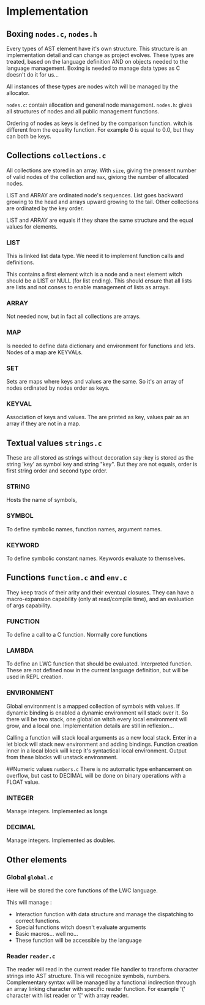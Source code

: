 # Implementation
## Boxing `nodes.c`, `nodes.h`
Every types of AST element have it's own structure. This structure is an implementation detail and can change as 
project evolves. These types are treated, based on the language definition AND on objects needed to the language 
management. Boxing is needed to manage data types as C doesn't do it for us...

All instances of these types are nodes witch will be managed by the allocator.

`nodes.c`: contain allocation and general node management.
`nodes.h`: gives all structures of nodes and all public management functions.

Ordering of nodes as keys is defined by the comparison function. witch is different from the equality function.
For example 0 is equal to 0.0, but they can both be keys.

## Collections `collections.c`
All collections are stored in an array. With `size`, giving the prensent number of valid nodes of the
collection and `max`, giviong the number of allocated nodes.

LIST and ARRAY are ordinated node's sequences. List goes backward growing to the head and arrays upward
growing to the tail. Other collections are ordinated by the key order.

LIST and ARRAY are equals if they share the same structure and the equal values for elements.

### LIST 
This is linked list data type. We need it to implement function calls and definitions.

This contains a first element witch is a node and a next element witch should be a LIST or NULL (for list ending). 
This should ensure that all lists are lists and not conses to enable management of lists as arrays.

### ARRAY
Not needed now, but in fact all collections are arrays.

### MAP
Is needed to define data dictionary and environment for functions and lets. Nodes of a map are KEYVALs.

### SET
Sets are maps where keys and values are the same. So it's an array of nodes ordinated by nodes order as keys.

### KEYVAL
Association of keys and values. The are printed as key, values pair as an array if they are not in a map.
 
## Textual values `strings.c`
These are all stored as strings without decoration say :key is stored as the string 'key' as symbol key and 
string "key". But they are not equals, order is first string order and second type order.

### STRING
Hosts the name of symbols,

### SYMBOL
To define symbolic names, function names, argument names.

### KEYWORD
To define symbolic constant names. Keywords evaluate to themselves.

## Functions `function.c` and `env.c`
They keep track of their arity and their eventual closures. They can have a macro-expansion capability (only at 
read/compile time), and an evaluation of args capability.

### FUNCTION 
To define a call to a C function. Normally core functions

### LAMBDA
To define an LWC function that should be evaluated. Interpreted function.
These are not defined now in the current language definition, but will be used in REPL creation.

### ENVIRONMENT 
Global environment is a mapped collection of symbols with values. If dynamic binding is enabled a dynamic 
environment will stack over it. So there will be two stack, one global on witch every local environment will 
grow, and a local one. Implementation details are still in reflexion...

Calling a function will stack local arguments as a new local stack. Enter in a let block will stack new environment and 
adding bindings. Function creation inner in a local block will keep it's syntactical local environment. Output from 
these blocks will unstack environment.

##Numeric values `numbers.c`
There is no automatic type enhancement on overflow, but cast to DECIMAL will be done on binary operations with a 
FLOAT value.

### INTEGER
Manage integers. Implemented as longs

### DECIMAL
Manage integers. Implemented as doubles.

## Other elements
### Global `global.c`
Here will be stored the core functions of the LWC language. 

This will manage :

- Interaction function with data structure and manage the dispatching to correct functions.
- Special functions witch doesn't evaluate arguments
- Basic macros... well no...
- These function will be accessible by the language

### Reader `reader.c`
The reader will read in the current reader file handler to transform character strings into AST structure. This will 
recognize symbols, numbers. Complementary syntax will be managed by a functional indirection through an array linking
 character with specific reader function. For example '(' character with list reader or '[' with array reader.
 



